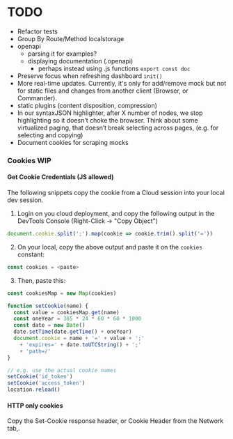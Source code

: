 # TODO

- Refactor tests
- Group By Route/Method localstorage
- openapi
  - parsing it for examples?
  - displaying documentation (.openapi)
    - perhaps instead using .js functions `export const doc`
- Preserve focus when refreshing dashboard `init()`
- More real-time updates. Currently, it's only for add/remove mock but not for
  static files and changes from another client (Browser, or Commander). 
- static plugins (content disposition, compression)
- In our syntaxJSON highlighter, after X number of nodes, we stop highlighting so
  it doesn't choke the browser. Think about some virtualized paging, that doesn’t break
  selecting across pages, (e.g. for selecting and copying)
- Document cookies for scraping mocks


### Cookies WIP
#### Get Cookie Credentials (JS allowed)
The following snippets copy the cookie from a Cloud session into your local dev session.

1. Login on you cloud deployment, and copy the following output in the DevTools Console
   (Right-Click &rarr; "Copy Object")
```js
document.cookie.split(';').map(cookie => cookie.trim().split('='))
```

2. On your local, copy the above output and paste it on the `cookies` constant:

```js
const cookies = <paste>
```

3. Then, paste this:
```js
const cookiesMap = new Map(cookies)

function setCookie(name) {
  const value = cookiesMap.get(name)
  const oneYear = 365 * 24 * 60 * 60 * 1000
  const date = new Date()
  date.setTime(date.getTime() + oneYear)
  document.cookie = name + '=' + value + ';'
    + 'expires=' + date.toUTCString() + ';'
    + 'path=/'
}

// e.g. use the actual cookie names
setCookie('id_token')
setCookie('access_token')
location.reload()
```


#### HTTP only cookies
Copy the Set-Cookie response header, or Cookie Header from the Network tab,.
